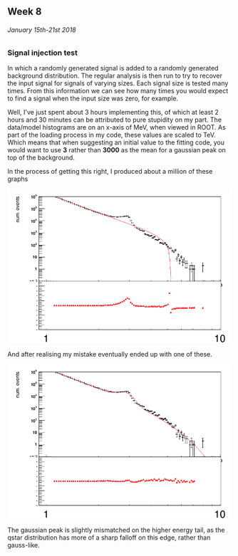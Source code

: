## Week 8
###### January 15th-21st 2018

### Signal injection test

In which a randomly generated signal is added to a randomly generated background distribution.
The regular analysis is then run to try to recover the input signal
for signals of varying sizes. Each signal size is tested many times.
From this information we can see how many times you would expect to find
a signal when the input size was zero, for example.

Well, I've just spent about 3 hours implementing this, of which at least 2 hours and 30 minutes
can be attributed to pure stupidity on my part. The data/model histograms are on an x-axis of
MeV, when viewed in ROOT. As part of the loading process in my code, these values are scaled
to TeV. Which means that when suggesting an initial value to the fitting code, you would want
to use **3** rather than **3000** as the mean for a gaussian peak on top of the background. 

In the process of getting this right, I produced about a million of these graphs

![image](https://github.com/H4rtland/masters/blob/master/week8/imgs/output_qstar_bad.png "")

And after realising my mistake eventually ended up with one of these.

![image](https://github.com/H4rtland/masters/blob/master/week8/imgs/output_qstar_good.png "")

The gaussian peak is slightly mismatched on the higher energy tail, as the qstar distribution
has more of a sharp falloff on this edge, rather than gauss-like. 
